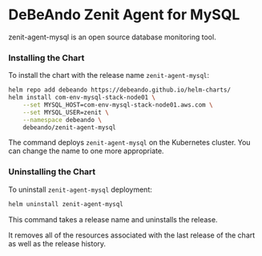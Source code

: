 # DeBeAndo Zenit Agent for MySQL

zenit-agent-mysql is an open source database monitoring tool.

### Installing the Chart

To install the chart with the release name `zenit-agent-mysql`:

```bash
helm repo add debeando https://debeando.github.io/helm-charts/
helm install com-env-mysql-stack-node01 \
	--set MYSQL_HOST=com-env-mysql-stack-node01.aws.com \
	--set MYSQL_USER=zenit \
	--namespace debeando \
	debeando/zenit-agent-mysql
```

The command deploys `zenit-agent-mysql` on the Kubernetes cluster. You can change the name to one more appropriate.

### Uninstalling the Chart

To uninstall `zenit-agent-mysql` deployment:

```bash
helm uninstall zenit-agent-mysql
```

This command takes a release name and uninstalls the release.

It removes all of the resources associated with the last release of the chart as well as the release history.

